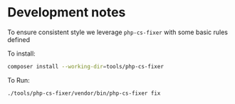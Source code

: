 # Development notes

To ensure consistent style we leverage `php-cs-fixer` with some basic rules defined

To install:
```bash
composer install --working-dir=tools/php-cs-fixer
```

To Run:
```bash 
./tools/php-cs-fixer/vendor/bin/php-cs-fixer fix
```

